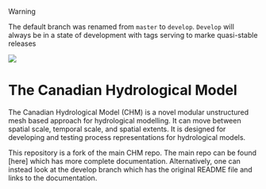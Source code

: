 > [!WARNING]
> The default branch was renamed from `master` to `develop`. `Develop` will always be in a state of development
> with tags  serving to marke quasi-stable releases
> 
![](https://raw.githubusercontent.com/Chrismarsh/CHM/dev/docs/images/mesh.png)


# The Canadian Hydrological Model 
The Canadian Hydrological Model (CHM) is a novel modular unstructured mesh based approach for hydrological modelling. It can move between spatial scale, temporal scale, and spatial extents. It is designed for developing and testing process representations for hydrological models. 

This repository is a fork of the main CHM repo. The main repo can be found [here] which has more complete documentation. Alternatively, one can instead look at the develop branch which has the original README file and links to the documentation.

